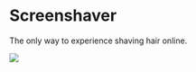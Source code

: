 # Screenshaver
The only way to experience shaving hair online.

<img src="http://i.imgur.com/PBXcIs3.gif"></img>
